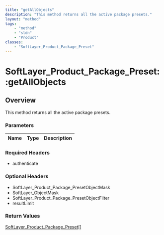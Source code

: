 ```yaml
---
title: "getAllObjects"
description: "This method returns all the active package presets."
layout: "method"
tags:
    - "method"
    - "sldn"
    - "Product"
classes:
    - "SoftLayer_Product_Package_Preset"
---
```

# SoftLayer_Product_Package_Preset::getAllObjects
## Overview 
This method returns all the active package presets.

### Parameters 
|Name | Type | Description |
| --- | --- | --- |


### Required Headers
* authenticate

### Optional Headers
* SoftLayer_Product_Package_PresetObjectMask
* SoftLayer_ObjectMask
* SoftLayer_Product_Package_PresetObjectFilter
* resultLimit

### Return Values
<a href='/reference/datatypes/SoftLayer_Product_Package_Preset'>SoftLayer_Product_Package_Preset[] </a>
